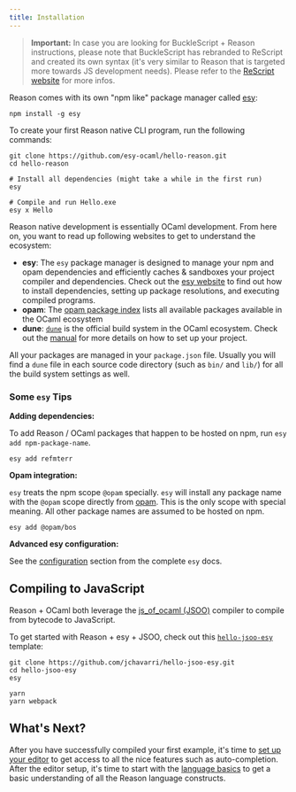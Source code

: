 ```yaml
---
title: Installation
---
```


> **Important:** In case you are looking for BuckleScript + Reason instructions, please note that BuckleScript has rebranded to ReScript and created its own syntax (it's very similar to Reason that is targeted more towards JS development needs). Please refer to the [ReScript website](https://rescript-lang.org) for more infos.

Reason comes with its own "npm like" package manager called [esy](https://esy.sh):

```
npm install -g esy
```

To create your first Reason native CLI program, run the following commands:

```
git clone https://github.com/esy-ocaml/hello-reason.git
cd hello-reason

# Install all dependencies (might take a while in the first run)
esy 

# Compile and run Hello.exe
esy x Hello
```

Reason native development is essentially OCaml development. From here on, you want to read up following websites to get to understand the ecosystem:

- **esy**: The `esy` package manager is designed to manage your npm and opam dependencies and efficiently caches & sandboxes your project compiler and dependencies. Check out the [esy website](https://esy.sh) to find out how to install dependencies, setting up package resolutions, and executing compiled programs.
- **opam**: The [opam package index](https://opam.ocaml.org/packages/) lists all available packages available in the OCaml ecosystem
- **dune**: [`dune`](https://github.com/ocaml/dune) is the official build system in the OCaml ecosystem. Check out the [manual](https://dune.readthedocs.io/en/latest/) for more details on how to set up your project.

All your packages are managed in your `package.json` file. Usually you will find a `dune` file in each source code directory (such as `bin/` and `lib/`) for all the build system settings as well.


### Some `esy` Tips

**Adding dependencies:**

To add Reason / OCaml packages that happen to be hosted on npm, run `esy add npm-package-name`.

```
esy add refmterr
```

**Opam integration:**

`esy` treats the npm scope `@opam` specially. `esy` will install any package name with the `@opam` scope directly from [opam](https://opam.ocaml.org/packages/). This is the only scope with special meaning. All other package names are assumed to be hosted on npm.

```
esy add @opam/bos
```

**Advanced esy configuration:**

See the [configuration](https://esy.sh/docs/en/configuration.html) section from the complete `esy` docs.

## Compiling to JavaScript

Reason + OCaml both leverage the [js_of_ocaml (JSOO)](https://ocsigen.org/js_of_ocaml/3.7.0/manual/overview) compiler to compile from bytecode to JavaScript.

To get started with Reason + esy + JSOO, check out this [`hello-jsoo-esy`](https://github.com/jchavarri/hello-jsoo-esy) template:

```
git clone https://github.com/jchavarri/hello-jsoo-esy.git
cd hello-jsoo-esy
esy

yarn
yarn webpack
```

## What's Next?

After you have successfully compiled your first example, it's time to [set up your editor](editor-plugins.md) to get access to all the nice features such as auto-completion. After the editor setup, it's time to start with the [language basics](overview.md) to get a basic understanding of all the Reason language constructs.
